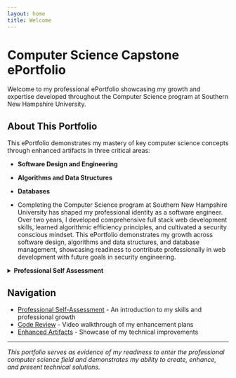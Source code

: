 ```yaml
---
layout: home
title: Welcome
---
```


# Computer Science Capstone ePortfolio

Welcome to my professional ePortfolio showcasing my growth and expertise developed throughout the Computer Science program at Southern New Hampshire University.

## About This Portfolio

This ePortfolio demonstrates my mastery of key computer science concepts through enhanced artifacts in three critical areas:

- **Software Design and Engineering**
- **Algorithms and Data Structures** 
- **Databases**

- Completing the Computer Science program at Southern New Hampshire University has shaped my professional identity as a software engineer. Over two years, I developed comprehensive full stack web development skills, learned algorithmic efficiency principles, and cultivated a security conscious mindset. This ePortfolio demonstrates my growth across software design, algorithms and data structures, and database management, showcasing readiness to contribute professionally in web development with future goals in security engineering.
<details>
<summary><strong>Professional Self Assessment</strong></summary>
The program built my technical foundation while clarifying career direction. Beyond the artifacts in this portfolio, I independently developed the Classic Messenger App, a full stack real time messaging platform. This project utilized Node.js, Express, WebSockets, Redis pub/sub for scalability, Multer for file handling, and PostgreSQL on the backend, with a React frontend using HTML, CSS, and WebSocket integration for real time communication. Building this production application taught me to architect complex systems, manage state across distributed components, and deploy to Heroku with continuous integration practices.
Coursework in CS 405 (Secure Coding), CS 360 (Mobile Architecture), and CS 320 (Software Testing) strengthened my understanding of the software development lifecycle. The capstone process itself proved invaluable for developing professional communication skills. Creating code review videos taught me to explain technical decisions to diverse audiences, while writing enhancement narratives forced me to articulate design trade offs essential in professional environments.
Collaboration and Communication
Group projects and peer reviews taught me to build collaborative environments where diverse perspectives improve outcomes. The Classic Messenger App required careful API design between frontend and backend that involved the consideration and collaboration of my peers, ensuring clear goals and milestones as well as comprehensive communication throughout the building process of these accomplishments. 
Professional communication extends beyond documentation to code clarity. The enhancements in this portfolio demonstrate this through modular architecture and meaningful naming conventions. When implementing role based access control, I structured middleware and controllers to make security logic transparent and maintainable. Deploying applications to production taught me to balance technical requirements with user experience and operational constraints, enabling effective communication with both technical and non technical stakeholders.
Data Structures, Algorithms, and Software Engineering
My understanding evolved from abstract concepts to practical performance tools. The contact management enhancement demonstrates this through replacing O(n) linear search with O(1) hash map lookups, requiring careful management of data consistency and space time trade offs. In the Classic Messenger App, I implemented Redis for caching frequently accessed data and managing WebSocket pub/sub across server instances, directly applying data structure knowledge to solve scalability challenges.
The software engineering enhancement showcased adaptability across languages and paradigms. Porting the contact application from Java to JavaScript required architectural reimagining using modern ES6 features, webpack bundling, and GitHub Pages deployment. This mirrors professional development where engineers adapt to diverse technology stacks and tooling ecosystems.
Security and Database Management
Developing a security oriented mindset transformed my approach to software design. The database enhancement required adversarial thinking about privilege escalation and unauthorized access, guiding implementation of middleware authentication and session validation. In the Classic Messenger App, I implemented JWT based authentication, secure password hashing with bcrypt, and input sanitization to prevent SQL injection and XSS attacks.
Security operates at every layer so I implemented client side validation for user experience and server side validation for actual security. When adding user banning functionality, I recognized that database flags alone were insufficient because active sessions would persist, requiring session invalidation logic. Database work integrated security with performance through strategic indexing on frequently queried columns using CREATE INDEX CONCURRENTLY to avoid downtime, and automated maintenance through cron jobs for ban expiration handling.
The artifacts demonstrate breadth across computer science fundamentals while maintaining focus on web development and security. The contact management application shows software engineering through architectural transformation and algorithmic optimization through data structure improvements. The Classic Messenger App enhancements represent production quality full stack development integrating security and database management throughout the system. Together with the independently developed full messenger application, these projects showcase my capabilities as a full stack developer with strong fundamentals in algorithms, databases, and security.
This program equipped me with technical skills, professional practices, and security consciousness necessary for software engineering success. I bring not only coding ability but also communication skills, collaborative mindset, and commitment to continuous learning. The artifacts that follow provide detailed analysis of enhancement processes and course outcomes achieved, offering concrete evidence of my readiness to deliver secure, scalable software solutions in professional environments.
</details>


## Navigation

- [Professional Self-Assessment](self-assessment) - An introduction to my skills and professional growth
- [Code Review](code-review) - Video walkthrough of my enhancement plans
- [Enhanced Artifacts](artifacts) - Showcase of my technical improvements

---

*This portfolio serves as evidence of my readiness to enter the professional computer science field and demonstrates my ability to create, enhance, and present technical solutions.*
